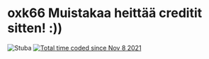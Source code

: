 # oxk66 Muistakaa heittää creditit sitten! :))
<img src="https://komarev.com/ghpvc/?username=oxk666" alt="Stuba" /> <a href="https://wakatime.com/@410e181b-01a1-4d94-9c56-2d95721f3105"><img src="https://wakatime.com/badge/user/410e181b-01a1-4d94-9c56-2d95721f3105.svg" alt="Total time coded since Nov 8 2021" /></a>
